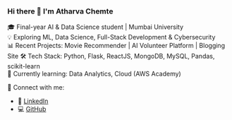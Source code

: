### Hi there 👋 I'm Atharva Chemte

🎓 Final-year AI & Data Science student | Mumbai University  
💡 Exploring ML, Data Science, Full-Stack Development & Cybersecurity  
📊 Recent Projects: Movie Recommender | AI Volunteer Platform | Blogging Site 
🛠️ Tech Stack: Python, Flask, ReactJS, MongoDB, MySQL, Pandas, scikit-learn  
🌱 Currently learning: Data Analytics, Cloud (AWS Academy)

🔗 Connect with me:
- 💼 [LinkedIn](https://www.linkedin.com/in/atharva-chemte-758560253/)
- 💻 [GitHub](https://github.com/atharvachemte)
